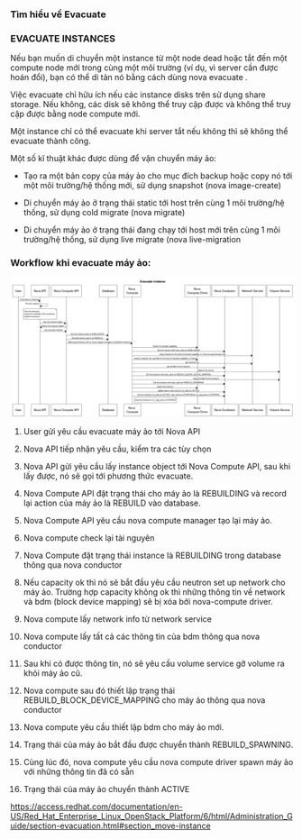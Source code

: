 ### Tìm hiểu về Evacuate


### EVACUATE INSTANCES

Nếu bạn muốn di chuyển một instance từ một node dead hoặc tắt đến một compute node mới trong cùng một môi trường (ví dụ, vì server cần được hoán đổi), bạn có thể di tản nó bằng cách dùng nova evacuate .

Việc evacuate chỉ hữu ích nếu các instance disks trên sử dụng share storage. Nếu không, các disk sẽ không thể truy cập được và không thể truy cập được bằng node compute mới.

Một instance chỉ có thể evacuate khi server tắt nếu không thì sẽ không thể evacuate thành công.

Một số kĩ thuật khác được dùng để vận chuyển máy ảo:

* Tạo ra một bản copy của máy ảo cho mục đích backup hoặc copy nó tới một môi trường/hệ thống mới, sử dụng snapshot (nova image-create)

* Di chuyển máy ảo ở trạng thái static tới host trên cùng 1 môi trường/hệ thống, sử dụng cold migrate (nova migrate)

* Di chuyển máy ảo ở trạng thái đang chạy tới host mới trên cùng 1 môi trường/hệ thống, sử dụng live migrate (nova live-migration

### Workflow khi evacuate máy ảo:

<img src="/img/2.png">

1.	User gửi yêu cầu evacuate máy ảo tới Nova API

2.	Nova API tiếp nhận yêu cầu, kiểm tra các tùy chọn

3.	Nova API gửi yêu cầu lấy instance object tới Nova Compute API, sau khi lấy được, nó sẽ gọi tới phương thức evacuate.

4.	Nova Compute API đặt trạng thái cho máy ảo là REBUILDING và record lại action của máy ảo là REBUILD vào database.

5.	Nova Compute API yêu cầu nova compute manager tạo lại máy ảo.

6.	Nova compute check lại tài nguyên

7.	Nova Compute đặt trạng thái instance là REBUILDING trong database thông qua nova conductor

8.	Nếu capacity ok thì nó sẽ bắt đầu yêu cầu neutron set up network cho máy ảo. Trường hợp capacity không ok thì những thông tin về network và bdm (block device mapping) sẽ bị xóa bởi nova-compute driver.

9.	Nova compute lấy network info từ network service

10.	Nova compute lấy tất cả các thông tin của bdm thông qua nova conductor

11.	Sau khi có được thông tin, nó sẽ yêu cầu volume service gỡ volume ra khỏi máy ảo cũ.

12.	Nova compute sau đó thiết lập trạng thái REBUILD_BLOCK_DEVICE_MAPPING cho máy ảo thông qua nova conductor

13.	Nova compute yêu cầu thiết lập bdm cho máy ảo mới.

14.	Trạng thái của máy ảo bắt đầu được chuyển thành REBUILD_SPAWNING.

15.	Cùng lúc đó, nova compute yêu cầu nova compute driver spawn máy ảo với những thông tin đã có sẵn

16.	Trạng thái của máy ảo chuyển thành ACTIVE





https://access.redhat.com/documentation/en-US/Red_Hat_Enterprise_Linux_OpenStack_Platform/6/html/Administration_Guide/section-evacuation.html#section_move-instance


























